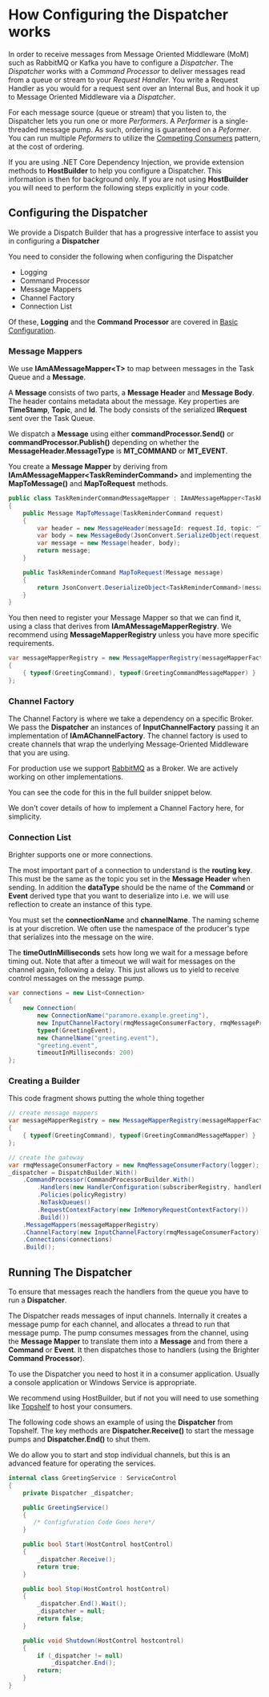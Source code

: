 # How Configuring the Dispatcher works

In order to receive messages from Message Oriented Middleware (MoM) such as RabbitMQ or Kafka you have to configure a *Dispatcher*. The *Dispatcher* works with a *Command Processor* to deliver messages read from a queue or stream to your *Request Handler*. You write a Request Handler as you would for a request sent over an Internal Bus, and hook it up to Message Oriented Middleware via a *Dispatcher*. 

For each message source (queue or stream) that you listen to, the Dispatcher lets you run one or more *Performers*. A *Performer* is a single-threaded message pump. As such, ordering is guaranteed on a *Peformer*. You can run multiple *Peformers* to utilize the [Competing Consumers](https://www.enterpriseintegrationpatterns.com/CompetingConsumers.html) pattern, at the cost of ordering.

If you are using .NET Core Dependency Injection, we provide extension methods to **HostBuilder** to help you configure a Dispatcher. This information is then for background only. If you are not using **HostBuilder** you will need to perform the following steps explicitly in your code.

## Configuring the Dispatcher 

We provide a Dispatch Builder that has a progressive interface to assist
you in configuring a **Dispatcher**

You need to consider the following when configuring the Dispatcher

-   Logging
-   Command Processor
-   Message Mappers
-   Channel Factory
-   Connection List

Of these, **Logging** and the **Command Processor** are covered in [Basic
Configuration](BasicConfiguration.html).

### Message Mappers

We use **IAmAMessageMapper\<T\>** to map between messages in the Task
Queue and a **Message**.

A **Message** consists of two parts, a **Message Header** and **Message
Body**. The header contains metadata about the message. Key properties
are **TimeStamp**, **Topic**, and **Id**. The body consists of the
serialized **IRequest** sent over the Task Queue.

We dispatch a **Message** using either **commandProcessor.Send()** or
**commandProcessor.Publish()** depending on whether the
**MessageHeader.MessageType** is **MT_COMMAND** or **MT_EVENT**.

You create a **Message Mapper** by deriving from
**IAmAMessageMapper\<TaskReminderCommand\>** and implementing the
**MapToMessage()** and **MapToRequest** methods.

``` csharp
public class TaskReminderCommandMessageMapper : IAmAMessageMapper<TaskReminderCommand>
{
    public Message MapToMessage(TaskReminderCommand request)
    {
        var header = new MessageHeader(messageId: request.Id, topic: "Task.Reminder", messageType: MessageType.MT_COMMAND);
        var body = new MessageBody(JsonConvert.SerializeObject(request));
        var message = new Message(header, body);
        return message;
    }

    public TaskReminderCommand MapToRequest(Message message)
    {
        return JsonConvert.DeserializeObject<TaskReminderCommand>(message.Body.Value);
    }
}
```

You then need to register your Message Mapper so that we can find it,
using a class that derives from **IAmAMessageMapperRegistry**. We
recommend using **MessageMapperRegistry** unless you have more specific
requirements.

``` csharp
var messageMapperRegistry = new MessageMapperRegistry(messageMapperFactory)
{
    { typeof(GreetingCommand), typeof(GreetingCommandMessageMapper) }
};
```

### Channel Factory

The Channel Factory is where we take a dependency on a specific Broker.
We pass the **Dispatcher** an instances of **InputChannelFactory**
passing it an implementation of **IAmAChannelFactory**. The channel
factory is used to create channels that wrap the underlying
Message-Oriented Middleware that you are using.

For production use we support
[RabbitMQ](https://github.com/BrighterCommand/Brighter/tree/master/src/Paramore.Brighter.MessagingGateway.RMQ)
as a Broker. We are actively working on other implementations.

You can see the code for this in the full builder snippet below.

We don\'t cover details of how to implement a Channel Factory here, for
simplicity.

### Connection List

Brighter supports one or more connections.

The most important part of a connection to understand is the **routing
key**. This must be the same as the topic you set in the **Message
Header** when sending. In addition the **dataType** should be the name
of the **Command** or **Event** derived type that you want to
deserialize into i.e. we will use reflection to create an instance of
this type.

You must set the **connectionName** and **channelName**. The naming
scheme is at your discretion. We often use the namespace of the
producer\'s type that serializes into the message on the wire.

The **timeOutInMilliseconds** sets how long we wait for a message before
timing out. Note that after a timeout we will wait for messages on the
channel again, following a delay. This just allows us to yield to
receive control messages on the message pump.

``` csharp
var connections = new List<Connection>
{
    new Connection(
        new ConnectionName("paramore.example.greeting"),
        new InputChannelFactory(rmqMessageConsumerFactory, rmqMessageProducerFactory),
        typeof(GreetingEvent),
        new ChannelName("greeting.event"),
        "greeting.event",
        timeoutInMilliseconds: 200)
};
```

### Creating a Builder

This code fragment shows putting the whole thing together

``` csharp
// create message mappers
var messageMapperRegistry = new MessageMapperRegistry(messageMapperFactory)
{
    { typeof(GreetingCommand), typeof(GreetingCommandMessageMapper) }
};

// create the gateway
var rmqMessageConsumerFactory = new RmqMessageConsumerFactory(logger);
_dispatcher = DispatchBuilder.With()
    .CommandProcessor(CommandProcessorBuilder.With()
        .Handlers(new HandlerConfiguration(subscriberRegistry, handlerFactory))
        .Policies(policyRegistry)
        .NoTaskQueues()
        .RequestContextFactory(new InMemoryRequestContextFactory())
        .Build())
    .MessageMappers(messageMapperRegistry)
    .ChannelFactory(new InputChannelFactory(rmqMessageConsumerFactory))
    .Connections(connections)
    .Build();
```

## Running The Dispatcher

To ensure that messages reach the handlers from the queue you have to
run a **Dispatcher**.

The Dispatcher reads messages of input channels. Internally it creates a
message pump for each channel, and allocates a thread to run that
message pump. The pump consumes messages from the channel, using the
**Message Mapper** to translate them into a **Message** and from there a
**Command** or **Event**. It then dispatches those to handlers (using
the Brighter **Command Processor**).

To use the Dispatcher you need to host it in a consumer application.
Usually a console application or Windows Service is appropriate. 

We recommend using HostBuilder, but if not you will need to use something like [Topshelf](http://topshelf-project.com/) to host your consumers.

The following code shows an example of using the **Dispatcher** from
Topshelf. The key methods are **Dispatcher.Receive()** to start the
message pumps and **Dispatcher.End()** to shut them.

We do allow you to start and stop individual channels, but this is an
advanced feature for operating the services.

``` csharp
internal class GreetingService : ServiceControl
{
    private Dispatcher _dispatcher;

    public GreetingService()
    {
       /* Configfuration Code Goes here*/
    }

    public bool Start(HostControl hostControl)
    {
        _dispatcher.Receive();
        return true;
    }

    public bool Stop(HostControl hostControl)
    {
        _dispatcher.End().Wait();
        _dispatcher = null;
        return false;
    }

    public void Shutdown(HostControl hostcontrol)
    {
        if (_dispatcher != null)
            _dispatcher.End();
        return;
    }
}
```

